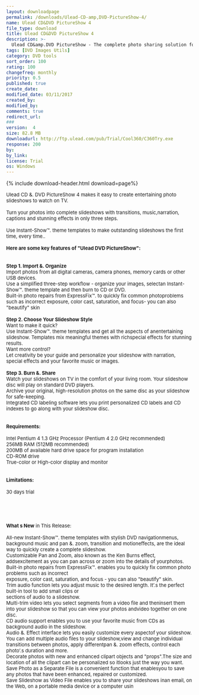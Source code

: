 ```yaml
---
layout: downloadpage
permalink: /downloads/Ulead-CD-amp,DVD-PictureShow-4/
name: Ulead CD&DVD PictureShow 4
file_type: download
title: Ulead CD&DVD PictureShow 4
description: >-
  Ulead CD&amp.DVD PictureShow - The complete photo sharing solution for your digital camera.
tags: [DVD Images Utils]
category: DVD tools
sort_order: 100
rating: 100
changefreq: monthly
priority: 0.5
published: true
create_date: 
modified_date: 03/11/2017
created_by: 
modified_by: 
comments: true
redirect_url: 
### 
version:  4
size: 82.8 MB
downloadurl: http://ftp.ulead.com/pub/Trial/Cool360/C360Try.exe
response: 200
by: 
by_link: 
license: Trial 
os: Windows
---
```


{% include download-header.html download=page%}

<p style="fix-download-text !important">
<p><font size="2"><p>Ulead CD &amp;. DVD PictureShow 4 makes it easy to create entertaining photo slideshows to watch on TV. <br />
<br />
Turn your photos into complete slideshows with transitions, music,narration, captions and stunning effects in only three steps. <br />
<br />
Use Instant-Show™. theme templates to make outstanding slideshows the first time, every time..<br />
<br />
<span><strong>Here are some key features of "Ulead DVD PictureShow":</strong></span><br />
<br />
<br />
<strong>Step 1. Import &amp;. Organize</strong><br />
Import photos from all digital cameras, camera phones, memory cards or other USB devices. <br />
Use a simplified three-step workflow - organize your images, selectan Instant-Show™. theme template and then burn to CD or DVD. <br />
Built-in photo repairs from ExpressFix™. to quickly fix common photoproblems such as incorrect exposure, color cast, saturation, and focus- you can also "beautify" skin <br />
<br />
<strong>Step 2. Choose Your Slideshow Style</strong><br />
Want to make it quick?<br />
Use Instant-Show™. theme templates and get all the aspects of anentertaining slideshow. Templates mix meaningful themes with richspecial effects for stunning results. <br />
Want more control?<br />
Let creativity be your guide and personalize your slideshow with narration, special effects and your favorite music or images. <br />
<br />
<strong>Step 3. Burn &amp;. Share</strong><br />
Watch your slideshows on TV in the comfort of your living room. Your slideshow disc will play on standard DVD players. <br />
Archive your original, high-resolution photos on the same disc as your slideshow for safe-keeping. <br />
Integrated CD labeling software lets you print personalized CD labels and CD indexes to go along with your slideshow disc. <br />
<br />
<br />
<span><strong>Requirements:</strong></span><br />
<br />
Intel Pentium 4 1.3 GHz Processor (Pentium 4 2.0 GHz recommended) <br />
256MB RAM (512MB recommended) <br />
200MB of available hard drive space for program installation <br />
CD-ROM drive <br />
True-color or High-color display and monitor <br />
<br />
<br />
<span><strong>Limitations:</strong></span><br />
<br />
30 days trial</p>
<!-- google_ad_section_end -->
<p>&#160;</p>
<div class="celltext_big"><br />
<br />
<strong>What s New</strong> in This Release:<br />
<br />
All-new Instant-Show™. theme templates with stylish DVD navigationmenus, background music and pan &amp;. zoom, transition and motioneffects, are the ideal way to quickly create a complete slideshow.<br />
Customizable Pan and Zoom, also known as the Ken Burns effect, addsexcitement as you can pan across or zoom into the details of yourphotos.<br />
Built-in photo repairs from ExpressFix™. enables you to quickly fix common photo problems such as incorrect<br />
exposure, color cast, saturation, and focus - you can also "beautify" skin.<br />
Trim audio function lets you adjust music to the desired length. It’.s the perfect built-in tool to add small clips or<br />
sections of audio to a slideshow.<br />
Multi-trim video lets you select segments from a video file and theninsert them into your slideshow so that you can view your photos andvideo together on one disc.<br />
CD audio support enables you to use your favorite music from CDs as background audio in the slideshow.<br />
Audio &amp;. Effect interface lets you easily customize every aspectof your slideshow. You can add multiple audio files to your slideshow,view and change individual transitions between photos, apply differentpan &amp;. zoom effects, control each photo’.s duration and more.<br />
Decorate photos with new and enhanced clipart objects and "props".The size and location of all the clipart can be personalized so itlooks just the way you want.<br />
Save Photo as a Separate File is a convenient function that enablesyou to save any photos that have been enhanced, repaired or customized.<br />
Save Slideshow as Video File enables you to share your slideshows inan email, on the Web, on a portable media device or a computer usin</div></p></p>
